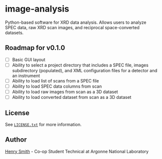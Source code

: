 # image-analysis
Python-based software for XRD data analysis. Allows users to analyze SPEC data, raw XRD scan images, and reciprocal space-converted datasets.

## Roadmap for v0.1.0
- [ ] Basic GUI layout
- [ ] Ability to select a project directory that includes a SPEC file, images subdirectory (populated), and XML configuration files for a detector and an instrument
- [ ] Ability to load list of scans from a SPEC file
- [ ] Ability to load SPEC data columns from scan
- [ ] Ability to load raw images from scan as a 3D dataset
- [ ] Ability to load converted dataset from scan as a 3D dataset

## License
See [`LICENSE.txt`](https://github.com/henryjsmith12/image-analysis/blob/main/LICENSE) for more information.

## Author
[Henry Smith](https://www.linkedin.com/in/henry-smith-5956a0189/) - Co-op Student Technical at Argonne National Laboratory